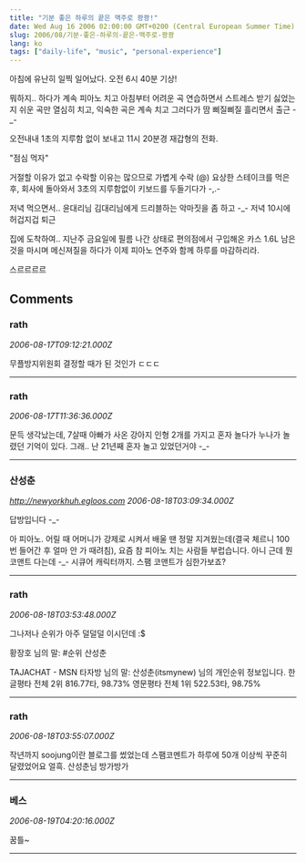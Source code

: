 ```yaml
---
title: "기분 좋은 하루의 끝은 맥주로 쾅쾅!"
date: Wed Aug 16 2006 02:00:00 GMT+0200 (Central European Summer Time)
slug: 2006/08/기분-좋은-하루의-끝은-맥주로-쾅쾅
lang: ko
tags: ["daily-life", "music", "personal-experience"]
---
```


아침에 유난히 일찍 일어났다.
오전 6시 40분 기상!

뭐하지.. 하다가 계속 피아노 치고
아침부터 어려운 곡 연습하면서 스트레스 받기 싫었는지
쉬운 곡만 열심히 치고, 익숙한 곡은 계속 치고 
그러다가 땀 삐질삐질 흘리면서 출근 -_-

오전내내 1초의 지루함 없이 보내고
11시 20분경 재갑형의 전화. 

"점심 먹자"

거절할 이유가 없고 수락할 이유는 많으므로 가볍게 수락 (@)
요상한 스테이크를 먹은 후, 회사에 돌아와서
3초의 지루함없이 키보드를 두들기다가 -,.-

저녁 먹으면서.. 윤대리님 김대리님에게 드리블하는 악마짓을 좀 하고 -_-
저녁 10시에 허겁지겁 퇴근

집에 도착하여.. 지난주 금요일에 필름 나간 상태로 편의점에서 구입해온
카스 1.6L 남은 것을 마시며 메신져질을 하다가 
이제 피아노 연주와 함께 하루를 마감하리라.

스르르르르

## Comments

### rath
*2006-08-17T09:12:21.000Z*

무플방지위원회 결정할 때가 된 것인가 ㄷㄷㄷ

---

### rath
*2006-08-17T11:36:36.000Z*

문득 생각났는데, 7살때 아빠가 사온 강아지 인형 2개를 가지고 혼자 놀다가 누나가 놀렸던 기억이 있다. 그래.. 난 21년째 혼자 놀고 있었던거야 -_-

---

### 산성춘
*http://newyorkhuh.egloos.com*
*2006-08-18T03:09:34.000Z*

답방입니다 -_-

아 피아노. 어릴 때 어머니가 강제로 시켜서 배울 땐 정말 지겨웠는데(결국 체르니 100번 들어간 후 얼마 안 가 때려침), 요즘 참 피아노 치는 사람들 부럽습니다. 아니 근데 뭔 코맨트 다는데 -_- 시큐어 캐릭터까지. 스팸 코맨트가 심한가보죠?

---

### rath
*2006-08-18T03:53:48.000Z*

그나저나 순위가 아주 덜덜덜 이시던데 :$

황장호 님의 말:
#순위 산성춘

TAJACHAT - MSN 타자방 님의 말:
산성춘(itsmynew) 님의 개인순위 정보입니다.
한글평타 전체  2위 816.77타,  98.73%
영문평타 전체  1위 522.53타,  98.75%

---

### rath
*2006-08-18T03:55:07.000Z*

작년까지 soojung이란 블로그를 썼었는데 스팸코멘트가 하루에 50개 이상씩 꾸준히 달렸었어요 얼흑. 산성춘님 방가방가

---

### 베스
*2006-08-19T04:20:16.000Z*

꿈틀~

---
